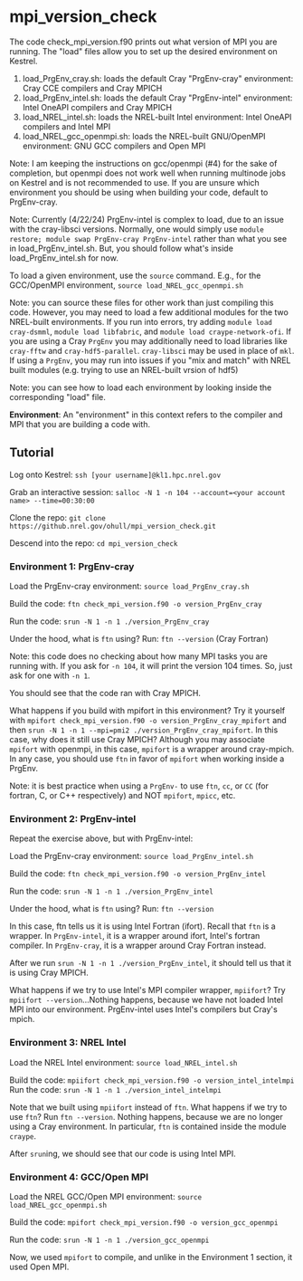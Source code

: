 # mpi_version_check

The code check_mpi_version.f90 prints out what version of MPI you are running. The "load" files allow you to set up the desired environment on Kestrel.

1. load_PrgEnv_cray.sh: loads the default Cray "PrgEnv-cray" environment: Cray CCE compilers and Cray MPICH
2. load_PrgEnv_intel.sh: loads the default Cray "PrgEnv-intel" environment: Intel OneAPI compilers and Cray MPICH
3. load_NREL_intel.sh: loads the NREL-built Intel environment: Intel OneAPI compilers and Intel MPI
4. load_NREL_gcc_openmpi.sh: loads the NREL-built GNU/OpenMPI environment: GNU GCC compilers and Open MPI

Note: I am keeping the instructions on gcc/openmpi (#4) for the sake of completion, but openmpi does not work well when running multinode jobs on Kestrel and is not recommended to use. If you are unsure which environment you should be using when building your code, default to PrgEnv-cray.

Note: Currently (4/22/24) PrgEnv-intel is complex to load, due to an issue with the cray-libsci versions. Normally, one would simply use `module restore; module swap PrgEnv-cray PrgEnv-intel` rather than what you see in load_PrgEnv_intel.sh. But, you should follow what's inside load_PrgEnv_intel.sh for now.

To load a given environment, use the `source` command. E.g., for the GCC/OpenMPI environment, `source load_NREL_gcc_openmpi.sh`

Note: you can source these files for other work than just compiling this code. However, you may need to load a few additional modules for the two NREL-built environments. If you run into errors, try adding `module load cray-dsmml`, `module load libfabric`, and `module load craype-network-ofi`. If you are using a Cray `PrgEnv` you may additionally need to load libraries like `cray-fftw` and `cray-hdf5-parallel`. `cray-libsci` may be used in place of `mkl`. If using a `PrgEnv`, you may run into issues if you "mix and match" with NREL built modules (e.g. trying to use an NREL-built vrsion of hdf5)

Note: you can see how to load each environment by looking inside the corresponding "load" file.

**Environment**: An "environment" in this context refers to the compiler and MPI that you are building a code with.

## Tutorial

Log onto Kestrel: `ssh [your username]@kl1.hpc.nrel.gov`

Grab an interactive session: `salloc -N 1 -n 104 --account=<your account name> --time=00:30:00`

Clone the repo: `git clone https://github.nrel.gov/ohull/mpi_version_check.git`

Descend into the repo: `cd mpi_version_check`

### Environment 1: PrgEnv-cray

Load the PrgEnv-cray environment: `source load_PrgEnv_cray.sh`

Build the code: `ftn check_mpi_version.f90 -o version_PrgEnv_cray`

Run the code: `srun -N 1 -n 1 ./version_PrgEnv_cray`

Under the hood, what is `ftn` using? Run: `ftn --version` (Cray Fortran)

Note: this code does no checking about how many MPI tasks you are running with. If you ask for `-n 104`, it will print the version 104 times. So, just ask for one with `-n 1`.

You should see that the code ran with Cray MPICH.

What happens if you build with mpifort in this environment? Try it yourself with `mpifort check_mpi_version.f90 -o version_PrgEnv_cray_mpifort` and then `srun -N 1 -n 1 --mpi=pmi2 ./version_PrgEnv_cray_mpifort`. In this case, why does it still use Cray MPICH? Although you may associate `mpifort` with openmpi, in this case, `mpifort` is a wrapper around cray-mpich. In any case, you should use `ftn` in favor of `mpifort` when working inside a PrgEnv.

Note: it is best practice when using a `PrgEnv-` to use `ftn`, `cc`, or `CC` (for fortran, C, or C++ respectively) and NOT `mpifort`, `mpicc`, etc.

### Environment 2: PrgEnv-intel 

Repeat the exercise above, but with PrgEnv-intel:

Load the PrgEnv-cray environment: `source load_PrgEnv_intel.sh`

Build the code: `ftn check_mpi_version.f90 -o version_PrgEnv_intel`

Run the code: `srun -N 1 -n 1 ./version_PrgEnv_intel`

Under the hood, what is `ftn` using? Run: `ftn --version`

In this case, ftn tells us it is using Intel Fortran (ifort). Recall that `ftn` is a wrapper. In `PrgEnv-intel`, it is a wrapper around ifort, Intel's fortran compiler. In `PrgEnv-cray`, it is a wrapper around Cray Fortran instead.

After we run `srun -N 1 -n 1 ./version_PrgEnv_intel`, it should tell us that it is using Cray MPICH.
 
What happens if we try to use Intel's MPI compiler wrapper, `mpiifort`? Try `mpiifort --version`...Nothing happens, because we have not loaded Intel MPI into our environment. PrgEnv-intel uses Intel's compilers but Cray's mpich.

### Environment 3: NREL Intel

Load the NREL Intel environment: `source load_NREL_intel.sh`

Build the code: `mpiifort check_mpi_version.f90 -o version_intel_intelmpi`
Run the code: `srun -N 1 -n 1 ./version_intel_intelmpi`

Note that we built using `mpiifort` instead of `ftn`. What happens if we try to use `ftn`? Run `ftn --version`. Nothing happens, because we are no longer using a Cray environment. In particular, `ftn` is contained inside the module `craype`.

After `srun`ing, we should see that our code is using Intel MPI. 

### Environment 4: GCC/Open MPI

Load the NREL GCC/Open MPI environment: `source load_NREL_gcc_openmpi.sh`

Build the code: `mpifort check_mpi_version.f90 -o version_gcc_openmpi`

Run the code: `srun -N 1 -n 1 ./version_gcc_openmpi`

Now, we used `mpifort` to compile, and unlike in the Environment 1 section, it used Open MPI.
